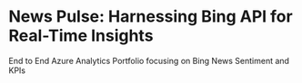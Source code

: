 # News Pulse: Harnessing Bing API for Real-Time Insights
End to End Azure Analytics Portfolio focusing on Bing News Sentiment and KPIs

